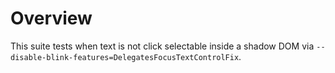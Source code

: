# Overview

This suite tests when text is not click selectable inside a shadow DOM via
`--disable-blink-features=DelegatesFocusTextControlFix`.
